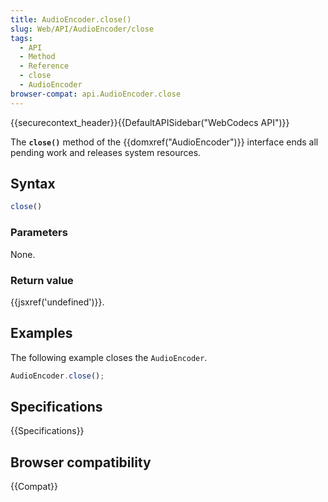 ```yaml
---
title: AudioEncoder.close()
slug: Web/API/AudioEncoder/close
tags:
  - API
  - Method
  - Reference
  - close
  - AudioEncoder
browser-compat: api.AudioEncoder.close
---
```

{{securecontext_header}}{{DefaultAPISidebar("WebCodecs API")}}

The **`close()`** method of the {{domxref("AudioEncoder")}} interface ends all pending work and releases system resources.

## Syntax

```js
close()
```

### Parameters

None.

### Return value

{{jsxref('undefined')}}.

## Examples

The following example closes the `AudioEncoder`.

```js
AudioEncoder.close();
```

## Specifications

{{Specifications}}

## Browser compatibility

{{Compat}}
